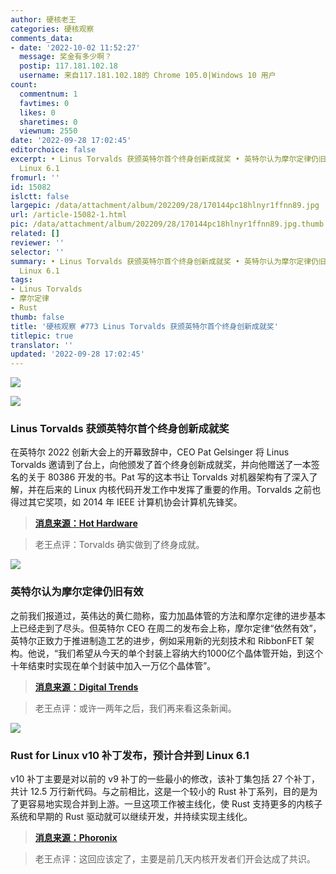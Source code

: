 ```yaml
---
author: 硬核老王
categories: 硬核观察
comments_data:
- date: '2022-10-02 11:52:27'
  message: 奖金有多少啊？
  postip: 117.181.102.18
  username: 来自117.181.102.18的 Chrome 105.0|Windows 10 用户
count:
  commentnum: 1
  favtimes: 0
  likes: 0
  sharetimes: 0
  viewnum: 2550
date: '2022-09-28 17:02:45'
editorchoice: false
excerpt: • Linus Torvalds 获颁英特尔首个终身创新成就奖 • 英特尔认为摩尔定律仍旧有效 • Rust for Linux v10 补丁发布，预计合并到
  Linux 6.1
fromurl: ''
id: 15082
islctt: false
largepic: /data/attachment/album/202209/28/170144pc18hlnyr1ffnn89.jpg
url: /article-15082-1.html
pic: /data/attachment/album/202209/28/170144pc18hlnyr1ffnn89.jpg.thumb.jpg
related: []
reviewer: ''
selector: ''
summary: • Linus Torvalds 获颁英特尔首个终身创新成就奖 • 英特尔认为摩尔定律仍旧有效 • Rust for Linux v10 补丁发布，预计合并到
  Linux 6.1
tags:
- Linus Torvalds
- 摩尔定律
- Rust
thumb: false
title: '硬核观察 #773 Linus Torvalds 获颁英特尔首个终身创新成就奖'
titlepic: true
translator: ''
updated: '2022-09-28 17:02:45'
---
```


![](/data/attachment/album/202209/28/170144pc18hlnyr1ffnn89.jpg)


![](/data/attachment/album/202209/28/170157zoradw0rtzrss5dd.jpg)


### Linus Torvalds 获颁英特尔首个终身创新成就奖


在英特尔 2022 创新大会上的开幕致辞中，CEO Pat Gelsinger 将 Linus Torvalds 邀请到了台上，向他颁发了首个终身创新成就奖，并向他赠送了一本签名的关于 80386 开发的书。Pat 写的这本书让 Torvalds 对机器架构有了深入了解，并在后来的 Linux 内核代码开发工作中发挥了重要的作用。Torvalds 之前也得过其它奖项，如 2014 年 IEEE 计算机协会计算机先锋奖。



> 
> **[消息来源：Hot Hardware](https://hothardware.com/news/pat-gelsinger-bestows-linus-torvalds-with-intels-first-innovation-award)**
> 
> 
> 



> 
> 老王点评：Torvalds 确实做到了终身成就。
> 
> 
> 


![](/data/attachment/album/202209/28/170211p42tvvaaqafmafm4.jpg)


### 英特尔认为摩尔定律仍旧有效


之前我们报道过，英伟达的黄仁勋称，蛮力加晶体管的方法和摩尔定律的进步基本上已经走到了尽头。但英特尔 CEO 在周二的发布会上称，摩尔定律“依然有效”，英特尔正致力于推进制造工艺的进步，例如采用新的光刻技术和 RibbonFET 架构。他说，“我们希望从今天的单个封装上容纳大约1000亿个晶体管开始，到这个十年结束时实现在单个封装中加入一万亿个晶体管”。



> 
> **[消息来源：Digital Trends](https://www.digitaltrends.com/computing/intel-innovation-2022-raptor-lake-launch-live-coverage/)**
> 
> 
> 



> 
> 老王点评：或许一两年之后，我们再来看这条新闻。
> 
> 
> 


![](/data/attachment/album/202209/28/170227cz5xxf0htfjki0ax.jpg)


### Rust for Linux v10 补丁发布，预计合并到 Linux 6.1


v10 补丁主要是对以前的 v9 补丁的一些最小的修改，该补丁集包括 27 个补丁，共计 12.5 万行新代码。与之前相比，这是一个较小的 Rust 补丁系列，目的是为了更容易地实现合并到上游。一旦这项工作被主线化，使 Rust 支持更多的内核子系统和早期的 Rust 驱动就可以继续开发，并持续实现主线化。



> 
> **[消息来源：Phoronix](https://www.phoronix.com/news/Rust-v10-Linux-Patches)**
> 
> 
> 



> 
> 老王点评：这回应该定了，主要是前几天内核开发者们开会达成了共识。
> 
> 
>